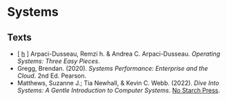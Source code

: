 # Systems

## Texts

* [ [h](https://pages.cs.wisc.edu/~remzi/OSTEP/) ] Arpaci-Dusseau, Remzi h. & Andrea C. Arpaci-Dusseau. _Operating Systems: Three Easy Pieces_.
* Gregg, Brendan. (2020). _Systems Performance: Enterprise and the Cloud_. 2nd Ed. Pearson.
* Matthews, Suzanne J.; Tia Newhall, & Kevin C. Webb. (2022). _Dive Into Systems: A Gentle Introduction to Computer Systems_. [No Starch Press](https://nostarch.com/dive-systems).